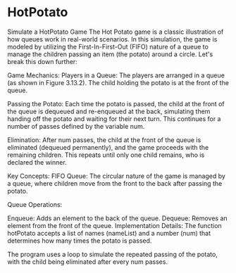 # HotPotato
Simulate a HotPotato Game
The Hot Potato game is a classic illustration of how queues work in real-world scenarios. In this simulation, the game is modeled by utilizing the First-In-First-Out (FIFO) nature of a queue to manage the children passing an item (the potato) around a circle. Let's break this down further:

Game Mechanics:
Players in a Queue: The players are arranged in a queue (as shown in Figure 3.13.2). The child holding the potato is at the front of the queue.

Passing the Potato: Each time the potato is passed, the child at the front of the queue is dequeued and re-enqueued at the back, simulating them handing off the potato and waiting for their next turn. This continues for a number of passes defined by the variable num.

Elimination: After num passes, the child at the front of the queue is eliminated (dequeued permanently), and the game proceeds with the remaining children. This repeats until only one child remains, who is declared the winner.

Key Concepts:
FIFO Queue: The circular nature of the game is managed by a queue, where children move from the front to the back after passing the potato.

Queue Operations:

Enqueue: Adds an element to the back of the queue.
Dequeue: Removes an element from the front of the queue.
Implementation Details:
The function hotPotato accepts a list of names (nameList) and a number (num) that determines how many times the potato is passed.

The program uses a loop to simulate the repeated passing of the potato, with the child being eliminated after every num passes.
